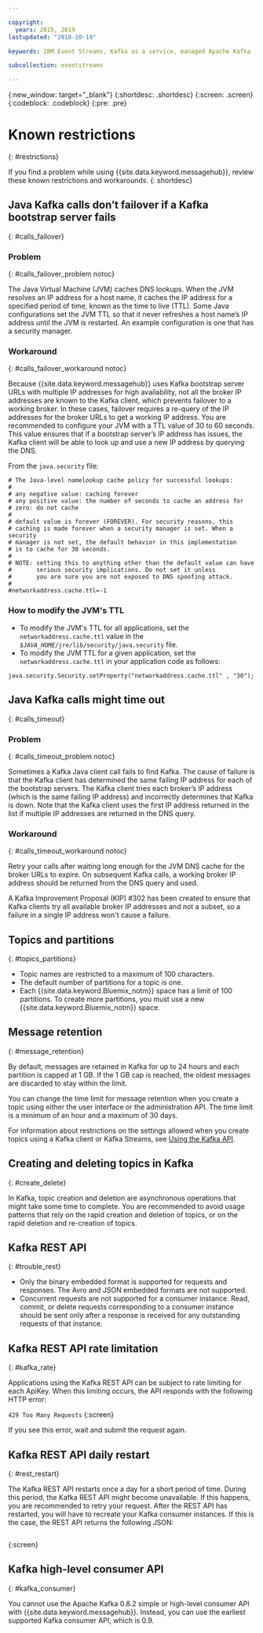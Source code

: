 ```yaml
---

copyright:
  years: 2015, 2019
lastupdated: "2018-10-19"

keywords: IBM Event Streams, Kafka as a service, managed Apache Kafka

subcollection: eventstreams

---
```


{:new_window: target="_blank"}
{:shortdesc: .shortdesc}
{:screen: .screen}
{:codeblock: .codeblock}
{:pre: .pre}


# Known restrictions
{: #restrictions}

If you find a problem while using {{site.data.keyword.messagehub}}, review these known restrictions and workarounds. 
{: shortdesc}

## Java Kafka calls don’t failover if a Kafka bootstrap server fails
{: #calls_failover}

### Problem
{: #calls_failover_problem notoc}

The Java Virtual Machine (JVM) caches DNS lookups. When the JVM resolves an IP address for a host name, it caches the IP address for a specified period of time, known as the time to live (TTL). Some Java configurations set the JVM TTL so that it never refreshes a host name’s IP address until the JVM is restarted. An example configuration is one that has a security manager.

### Workaround
{: #calls_failover_workaround notoc}

Because {{site.data.keyword.messagehub}} uses Kafka bootstrap server URLs with multiple IP addresses for high availability, not all the broker IP addresses are known to the Kafka client, which prevents failover to a working broker. In these cases, failover requires a re-query of the IP addresses for the broker URLs to get a working IP address. You are recommended to configure your JVM with a TTL value of 30 to 60 seconds. This value ensures that if a bootstrap server’s IP address has issues, the Kafka client will be able to look up and use a new IP address by querying the DNS.

From the <code>java.security</code> file: 

```
# The Java-level namelookup cache policy for successful lookups:
#
# any negative value: caching forever
# any positive value: the number of seconds to cache an address for
# zero: do not cache
#
# default value is forever (FOREVER). For security reasons, this
# caching is made forever when a security manager is set. When a security
# manager is not set, the default behavior in this implementation
# is to cache for 30 seconds.
#
# NOTE: setting this to anything other than the default value can have
#       serious security implications. Do not set it unless
#       you are sure you are not exposed to DNS spoofing attack.
#
#networkaddress.cache.ttl=-1
```

### How to modify the JVM's TTL
* To modify the JVM's TTL for all applications, set the <code>networkaddress.cache.ttl</code> value in the <code><var class="keyword varname">$JAVA_HOME</var>/jre/lib/security/java.security</code> file.
* To modify the JVM TTL for a given application, set the <code>networkaddress.cache.ttl</code> in your application code as follows:
```
java.security.Security.setProperty("networkaddress.cache.ttl" , "30");
```

## Java Kafka calls might time out
{: #calls_timeout}

### Problem
{: #calls_timeout_problem notoc}

Sometimes a Kafka Java client call fails to find Kafka. The cause of failure is that the Kafka client has determined the same failing IP address for each of the bootstrap servers. The Kafka client tries each broker’s IP address (which is the same failing IP address) and incorrectly determines that Kafka is down. Note that the Kafka client uses the first IP address returned in the list if multiple IP addresses are returned in the DNS query.

### Workaround
{: #calls_timeout_workaround notoc}

Retry your calls after waiting long enough for the JVM DNS cache for the broker URLs to expire. On subsequent Kafka calls, a working broker IP address should be returned from the DNS query and used. 

A Kafka Improvement Proposal (KIP) #302 has been created to ensure that Kafka clients try all available broker IP addresses and not a subset, so a failure in a single IP address won't cause a failure.


## Topics and partitions
{: #topics_partitions}

*  Topic names are restricted to a maximum of 100 characters.
*  The default number of partitions for a topic is one.
*  Each {{site.data.keyword.Bluemix_notm}} space has a limit of 100 partitions. To create
   more partitions, you must use a new {{site.data.keyword.Bluemix_notm}} space.

## Message retention
{: #message_retention}

By default, messages are retained in Kafka for up to 24 hours and
each partition is capped at 1 GB. If the 1 GB cap is reached, the
oldest messages are discarded to stay within the limit.

You can change the time limit for message retention when you
create a topic using either the user interface or the
administration API. The time limit is a minimum of an hour and a
maximum of 30 days.

For information about restrictions on the settings allowed when you create topics using a Kafka client or Kafka Streams, see [Using the Kafka API](/docs/services/EventStreams?topic=eventstreams-kafka_using).

## Creating and deleting topics in Kafka
{: #create_delete}

In Kafka, topic creation and deletion are asynchronous operations
that might take some time to complete. You are recommended to
avoid usage patterns that rely on the rapid creation and deletion
of topics, or on the rapid deletion and re-creation of topics.

## Kafka REST API
{: #trouble_rest}

*  Only the binary embedded format is supported for requests and
   responses. The Avro and JSON embedded formats are not supported.
*  Concurrent requests are not supported for a consumer instance.
   Read, commit, or delete requests corresponding to a consumer
   instance should be sent only after a response is received for
   any outstanding requests of that instance.

## Kafka REST API rate limitation
{: #kafka_rate}

Applications using the Kafka REST API can be subject to rate
limiting for each ApiKey. When this limiting occurs, the API
responds with the following HTTP error:

<code>429 Too Many Requests</code>
{:screen}

If you see this error, wait and submit the request again.

<!--12/04/18 - Karen: same info duplicated at messagehub108 -->
## Kafka REST API daily restart
{: #rest_restart}

The Kafka REST API restarts once a day for a short period of
time. During this period, the Kafka REST API might become
unavailable. If this happens, you are recommended to retry your
request. After the REST API has restarted, you will have to
recreate your Kafka consumer instances. If this is the case, the
REST API returns the following JSON:

```'{"error_code":40403,"message":"Consumer instance not found."}'
```
{:screen}

## Kafka high-level consumer API
{: #kafka_consumer}

You cannot use the Apache Kafka 0.8.2 simple or high-level
consumer API with {{site.data.keyword.messagehub}}. Instead, you can use the earliest supported Kafka consumer API, which is 0.9.
